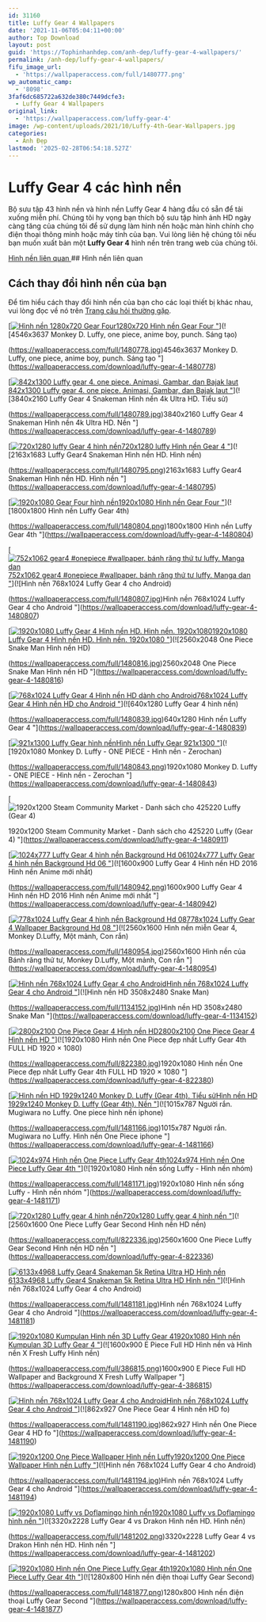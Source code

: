 ```yaml
---
id: 31160
title: Luffy Gear 4 Wallpapers
date: '2021-11-06T05:04:11+00:00'
author: Top Download
layout: post
guid: 'https://Tophinhanhdep.com/anh-dep/luffy-gear-4-wallpapers/'
permalink: /anh-dep/luffy-gear-4-wallpapers/
fifu_image_url:
  - 'https://wallpaperaccess.com/full/1480777.png'
wp_automatic_camp:
  - '8098'
3faf6dc685722a632de380c7449dcfe3:
  - Luffy Gear 4 Wallpapers
original_link:
  - 'https://wallpaperaccess.com/luffy-gear-4'
image: /wp-content/uploads/2021/10/Luffy-4th-Gear-Wallpapers.jpg
categories:
  - Ảnh Đẹp
lastmod: '2025-02-28T06:54:18.527Z'
---
```

# Luffy Gear 4 các hình nền

Bộ sưu tập 43 hình nền và hình nền Luffy Gear 4 hàng đầu có sẵn để tải xuống miễn phí. Chúng tôi hy vọng bạn thích bộ sưu tập hình ảnh HD ngày càng tăng của chúng tôi để sử dụng làm hình nền hoặc màn hình chính cho điện thoại thông minh hoặc máy tính của bạn. Vui lòng liên hệ chúng tôi nếu bạn muốn xuất bản một **Luffy Gear 4** hình nền trên trang web của chúng tôi.

[Hình nền liên quan ](#related) ## Hình nền liên quan

## Cách thay đổi hình nền của bạn

Để tìm hiểu cách thay đổi hình nền của bạn cho các loại thiết bị khác nhau, vui lòng đọc về nó trên [Trang câu hỏi thường gặp](https://tophinhanhdep.com/faq/).

  
[[![Hình nền 1280x720 Gear Four](https://wallpaperaccess.com/full/1480777.png)1280x720 Hình nền Gear Four "](https://wallpaperaccess.com/download/luffy-gear-4-1480777)](![4546x3637 Monkey D. Luffy, one piece, anime boy, punch.  Sáng tạo)

(https://wallpaperaccess.com/full/1480778.jpg)4546x3637 Monkey D. Luffy, one piece, anime boy, punch. Sáng tạo "](https://wallpaperaccess.com/download/luffy-gear-4-1480778)

[[![842x1300 Luffy gear 4. one piece.  Animasi, Gambar, dan Bajak laut](https://wallpaperaccess.com/full/1480787.jpg)842x1300 Luffy gear 4. one piece. Animasi, Gambar, dan Bajak laut "](https://wallpaperaccess.com/download/luffy-gear-4-1480787)](![3840x2160 Luffy Gear 4 Snakeman Hình nền 4k Ultra HD.  Tiểu sử)

(https://wallpaperaccess.com/full/1480789.jpg)3840x2160 Luffy Gear 4 Snakeman Hình nền 4k Ultra HD. Nền "](https://wallpaperaccess.com/download/luffy-gear-4-1480789)

[[![720x1280 luffy Gear 4 hình nền](https://wallpaperaccess.com/full/1480794.jpg)720x1280 luffy Hình nền Gear 4 "](https://wallpaperaccess.com/download/luffy-gear-4-1480794)](![2163x1683 Luffy Gear4 Snakeman Hình nền HD.  Hình nền)

(https://wallpaperaccess.com/full/1480795.png)2163x1683 Luffy Gear4 Snakeman Hình nền HD. Hình nền "](https://wallpaperaccess.com/download/luffy-gear-4-1480795)

[[![1920x1080 Gear Four hình nền](https://wallpaperaccess.com/full/1480796.jpg)1920x1080 Hình nền Gear Four "](https://wallpaperaccess.com/download/luffy-gear-4-1480796)](![1800x1800 Hình nền Luffy Gear 4th)

(https://wallpaperaccess.com/full/1480804.png)1800x1800 Hình nền Luffy Gear 4th "](https://wallpaperaccess.com/download/luffy-gear-4-1480804)

[[![752x1062 gear4 #onepiece #wallpaper.  bánh răng thứ tư luffy.  Manga dan](https://wallpaperaccess.com/full/1480805.jpg)752x1062 gear4 #onepiece #wallpaper. bánh răng thứ tư luffy. Manga dan "](https://wallpaperaccess.com/download/luffy-gear-4-1480805)](![Hình nền 768x1024 Luffy Gear 4 cho Android)

(https://wallpaperaccess.com/full/1480807.jpg)Hình nền 768x1024 Luffy Gear 4 cho Android "](https://wallpaperaccess.com/download/luffy-gear-4-1480807)

[[![1920x1080 Luffy Gear 4 Hình nền HD.  Hình nền.  1920x1080](https://wallpaperaccess.com/full/1480811.png)1920x1080 Luffy Gear 4 Hình nền HD. Hình nền. 1920x1080 "](https://wallpaperaccess.com/download/luffy-gear-4-1480811)](![2560x2048 One Piece Snake Man Hình nền HD)

(https://wallpaperaccess.com/full/1480816.jpg)2560x2048 One Piece Snake Man Hình nền HD "](https://wallpaperaccess.com/download/luffy-gear-4-1480816)

[[![768x1024 Luffy Gear 4 Hình nền HD dành cho Android](https://wallpaperaccess.com/full/1480837.jpg)768x1024 Luffy Gear 4 Hình nền HD cho Android "](https://wallpaperaccess.com/download/luffy-gear-4-1480837)](![640x1280 Luffy Gear 4 hình nền)

(https://wallpaperaccess.com/full/1480839.jpg)640x1280 Hình nền Luffy Gear 4 "](https://wallpaperaccess.com/download/luffy-gear-4-1480839)

[[![921x1300 Luffy Gear hình nền](https://wallpaperaccess.com/full/1480841.png)Hình nền Luffy Gear 921x1300 "](https://wallpaperaccess.com/download/luffy-gear-4-1480841)](![1920x1080 Monkey D. Luffy - ONE PIECE - Hình nền - Zerochan)

(https://wallpaperaccess.com/full/1480843.png)1920x1080 Monkey D. Luffy - ONE PIECE - Hình nền - Zerochan "](https://wallpaperaccess.com/download/luffy-gear-4-1480843)

[![1920x1200 Steam Community Market - Danh sách cho 425220 Luffy (Gear 4)](https://wallpaperaccess.com/full/1480911.jpg)

1920x1200 Steam Community Market - Danh sách cho 425220 Luffy (Gear 4) "](https://wallpaperaccess.com/download/luffy-gear-4-1480911)

[[![1024x777 Luffy Gear 4 hình nền Background Hd 06](https://wallpaperaccess.com/full/1480919.jpg)1024x777 Luffy Gear 4 hình nền Background Hd 06 "](https://wallpaperaccess.com/download/luffy-gear-4-1480919)](![1600x900 Luffy Gear 4 Hình nền HD 2016 Hình nền Anime mới nhất)

(https://wallpaperaccess.com/full/1480942.png)1600x900 Luffy Gear 4 Hình nền HD 2016 Hình nền Anime mới nhất "](https://wallpaperaccess.com/download/luffy-gear-4-1480942)

[[![778x1024 Luffy Gear 4 hình nền Background Hd 08](https://wallpaperaccess.com/full/1480945.jpg)778x1024 Luffy Gear 4 Wallpaper Background Hd 08 "](https://wallpaperaccess.com/download/luffy-gear-4-1480945)](![2560x1600 Hình nền miễn Gear 4, Monkey D.Luffy, Một mảnh, Con rắn)

(https://wallpaperaccess.com/full/1480954.jpg)2560x1600 Hình nền của Bánh răng thứ tư, Monkey D.Luffy, Một mảnh, Con rắn "](https://wallpaperaccess.com/download/luffy-gear-4-1480954)

[[![Hình nền 768x1024 Luffy Gear 4 cho Android](https://wallpaperaccess.com/full/1481005.jpg)Hình nền 768x1024 Luffy Gear 4 cho Android "](https://wallpaperaccess.com/download/luffy-gear-4-1481005)](![Hình nền HD 3508x2480 Snake Man)

(https://wallpaperaccess.com/full/1134152.jpg)Hình nền HD 3508x2480 Snake Man "](https://wallpaperaccess.com/download/luffy-gear-4-1134152)

[[![2800x2100 One Piece Gear 4 Hình nền HD](https://wallpaperaccess.com/full/1481027.jpg)2800x2100 One Piece Gear 4 Hình nền HD "](https://wallpaperaccess.com/download/luffy-gear-4-1481027)](![1920x1080 Hình nền One Piece đẹp nhất Luffy Gear 4th FULL HD 1920 × 1080)

(https://wallpaperaccess.com/full/822380.jpg)1920x1080 Hình nền One Piece đẹp nhất Luffy Gear 4th FULL HD 1920 × 1080 "](https://wallpaperaccess.com/download/luffy-gear-4-822380)

[[![Hình nền HD 1929x1240 Monkey D. Luffy (Gear 4th).  Tiểu sử](https://wallpaperaccess.com/full/792861.jpg)Hình nền HD 1929x1240 Monkey D. Luffy (Gear 4th). Nền "](https://wallpaperaccess.com/download/luffy-gear-4-792861)](![1015x787 Người rắn.  Mugiwara no Luffy.  One piece hình nền iphone)

(https://wallpaperaccess.com/full/1481166.jpg)1015x787 Người rắn. Mugiwara no Luffy. Hình nền One Piece iphone "](https://wallpaperaccess.com/download/luffy-gear-4-1481166)

[[![1024x974 Hình nền One Piece Luffy Gear 4th](https://wallpaperaccess.com/full/1481170.jpg)1024x974 Hình nền One Piece Luffy Gear 4th "](https://wallpaperaccess.com/download/luffy-gear-4-1481170)](![1920x1080 Hình nền sống Luffy - Hình nền nhóm)

(https://wallpaperaccess.com/full/1481171.jpg)1920x1080 Hình nền sống Luffy - Hình nền nhóm "](https://wallpaperaccess.com/download/luffy-gear-4-1481171)

[[![720x1280 Luffy gear 4 hình nền](https://wallpaperaccess.com/full/1481174.jpg)720x1280 Luffy gear 4 hình nền "](https://wallpaperaccess.com/download/luffy-gear-4-1481174)](![2560x1600 One Piece Luffy Gear Second Hình nền HD nền)

(https://wallpaperaccess.com/full/822336.jpg)2560x1600 One Piece Luffy Gear Second Hình nền HD nền "](https://wallpaperaccess.com/download/luffy-gear-4-822336)

[[![6133x4968 Luffy Gear4 Snakeman 5k Retina Ultra HD Hình nền](https://wallpaperaccess.com/full/1481179.jpg)6133x4968 Luffy Gear4 Snakeman 5k Retina Ultra HD Hình nền "](https://wallpaperaccess.com/download/luffy-gear-4-1481179)](![Hình nền 768x1024 Luffy Gear 4 cho Android)

(https://wallpaperaccess.com/full/1481181.jpg)Hình nền 768x1024 Luffy Gear 4 cho Android "](https://wallpaperaccess.com/download/luffy-gear-4-1481181)

[[![1920x1080 Kumpulan Hình nền 3D Luffy Gear 4](https://wallpaperaccess.com/full/1481183.jpg)1920x1080 Hình nền Kumpulan 3D Luffy Gear 4 "](https://wallpaperaccess.com/download/luffy-gear-4-1481183)](![1600x900 E Piece Full HD Hình nền và Hình nền X Fresh Luffy Hình nền)

(https://wallpaperaccess.com/full/386815.png)1600x900 E Piece Full HD Wallpaper and Background X Fresh Luffy Wallpaper "](https://wallpaperaccess.com/download/luffy-gear-4-386815)

[[![Hình nền 768x1024 Luffy Gear 4 cho Android](https://wallpaperaccess.com/full/1481185.jpg)Hình nền 768x1024 Luffy Gear 4 cho Android "](https://wallpaperaccess.com/download/luffy-gear-4-1481185)](![862x927 One Piece Gear 4 Hình nền HD fo)

(https://wallpaperaccess.com/full/1481190.jpg)862x927 Hình nền One Piece Gear 4 HD fo "](https://wallpaperaccess.com/download/luffy-gear-4-1481190)

[[![1920x1200 One Piece Wallpaper Hình nền Luffy](https://wallpaperaccess.com/full/1481193.jpg)1920x1200 One Piece Wallpaper Hình nền Luffy "](https://wallpaperaccess.com/download/luffy-gear-4-1481193)](![Hình nền 768x1024 Luffy Gear 4 cho Android)

(https://wallpaperaccess.com/full/1481194.jpg)Hình nền 768x1024 Luffy Gear 4 cho Android "](https://wallpaperaccess.com/download/luffy-gear-4-1481194)

[[![1920x1080 Luffy vs Doflamingo hình nền](https://wallpaperaccess.com/full/1443889.jpg)1920x1080 Luffy vs Doflamingo hình nền "](https://wallpaperaccess.com/download/luffy-gear-4-1443889)](![3320x2228 Luffy Gear 4 vs Drakon Hình nền HD.  Hình nền)

(https://wallpaperaccess.com/full/1481202.png)3320x2228 Luffy Gear 4 vs Drakon Hình nền HD. Hình nền "](https://wallpaperaccess.com/download/luffy-gear-4-1481202)

[[![1920x1080 Hình nền One Piece Luffy Gear 4th](https://wallpaperaccess.com/full/1481206.jpg)1920x1080 Hình nền One Piece Luffy Gear 4th "](https://wallpaperaccess.com/download/luffy-gear-4-1481206)](![1280x800 Hình nền điện thoại Luffy Gear Second)

(https://wallpaperaccess.com/full/1481877.png)1280x800 Hình nền điện thoại Luffy Gear Second "](https://wallpaperaccess.com/download/luffy-gear-4-1481877)
